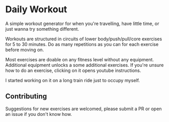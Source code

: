 # Daily Workout

A simple workout generator for when you're travelling, have little time, or just wanna try something different.

Workouts are structured in circuits of lower body/push/pull/core exercises for 5 to 30 minutes. Do as many repetitions as you can for each exercise before moving on.

Most exercises are doable on any fitness level without any equipment. Additional equipment unlocks a some additional exercises. If you're unsure how to do an exercise, clicking on it opens youtube instructions.

I started working on it on a long train ride just to occupy myself.

## Contributing

Suggestions for new exercises are welcomed, please submit a PR or open an issue if you don't know how.
